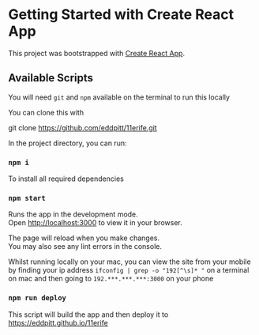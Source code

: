 # Getting Started with Create React App

This project was bootstrapped with [Create React App](https://github.com/facebook/create-react-app).

## Available Scripts

You will need `git` and `npm` available on the terminal to run this locally

You can clone this with

git clone https://github.com/eddpitt/11erife.git

In the project directory, you can run:

### `npm i`

To install all required dependencies

### `npm start`

Runs the app in the development mode.\
Open [http://localhost:3000](http://localhost:3000) to view it in your browser.

The page will reload when you make changes.\
You may also see any lint errors in the console.

Whilst running locally on your mac, you can view the site from your mobile by finding your ip address `ifconfig | grep -o "192[^\s]* "` on a terminal on mac
and then going to `192.***.***.***:3000` on your phone

### `npm run deploy`

This script will build the app and then deploy it to https://eddpitt.github.io/11erife



